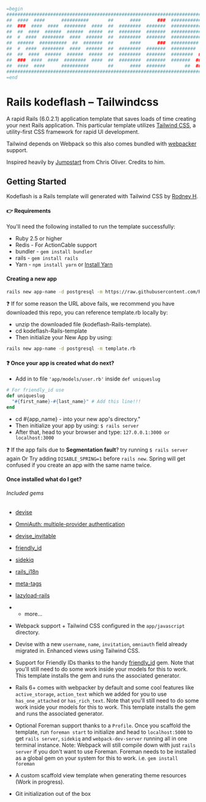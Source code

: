 ```ruby
=begin
#######################################################################################################################
##  ####  ####      ##########       ##      ####      ###  ##############      ##########         ###  ##########  ###
##  ###  ####  ####  ########  ####  ##  ########  #######  #############  ####  #########  ##########  ##########  ###
##  ##  ####  ######  ######  #####  ##  ########  #######  ############  ######  ########  ##########  ##########  ###
##  #  ####  ########  ####  ######  ##  ########  #######  ###########  ########  #######  ##########  ##########  ###
##  ######  ##########  ##  #######  ##      ####      ###  ##########  ##########  ######         ###  ###    ###  ###
##  #  ####  ########  ####  ######  ##  ########  #######  #########  ###      ###  ############  ###  ##########  ###
##  ##  ####  ######  ######  #####  ##  ########  #######  ########  ###        ###  ###########  ###  ##########  ###
##  ###  ####  ####  ########  ####  ##  ########  #######  #######  ###          ###  ##########  ###  ##########  ###
##  ####  ####      ##########       ##      ####  #######       ##  ###           ###  ##         ###  ##########  ###
#######################################################################################################################
=end
```

# Rails kodeflash – Tailwindcss

A rapid Rails (6.0.2.1) application template that saves loads of time creating your next Rails application. This particular template utilizes [Tailwind CSS](https://tailwindcss.com/), a utility-first CSS framework for rapid UI development.

Tailwind depends on Webpack so this also comes bundled with [webpacker](https://github.com/rails/webpacker) support.

Inspired heavily by [Jumpstart](https://github.com/excid3/jumpstart) from Chris Oliver. Credits to him.

## Getting Started

Kodeflash is a Rails template will generated with Tailwind CSS by [Rodney H](https://kodeflash.com).

#### 👉 Requirements

You'll need the following installed to run the template successfully:

- Ruby 2.5 or higher
- Redis - For ActionCable support
- bundler - `gem install bundler`
- rails - `gem install rails`
- Yarn - `npm install yarn` or [Install Yarn](https://yarnpkg.com/en/docs/install)

#### Creating a new app

```bash
rails new app-name -d postgresql -m https://raw.githubusercontent.com/Rodcode47/kodeflash-Rails-template/master/template.rb
```

❓ If for some reason the URL above fails, we recommend you have downloaded this repo, you can reference template.rb locally by:

- unzip the downloaded file (kodeflash-Rails-template).
- cd kodeflash-Rails-template
- Then initialize your New App by using:

```bash
rails new app-name -d postgresql -m template.rb
```

#### ❓ Once your app is created what do next?

- Add in to file `'app/models/user.rb'` inside `def uniqueslug`

```ruby
# For friendly_id use
def uniqueslug
  "#{first_name}-#{last_name}" # Add this line!!!
end
```

- cd #{app_name} - into your new app's directory."
- Then initialize your app by using: `$ rails server`
- After that, head to your browser and type: `127.0.0.1:3000 or localhost:3000`

❓ If the app fails due to **Segmentation fault**? try running `$ rails server` again Or Try adding `DISABLE_SPRING=1` before `rails new`. Spring will get confused if you create an app with the same name twice.

#### Once installed what do I get?

###### Included gems

- [devise](https://github.com/plataformatec/devise)
- [OmniAuth: multiple-provider authentication](https://rubygems.org/search?utf8=%E2%9C%93&query=omniauth)
- [devise_invitable](https://github.com/scambra/devise_invitable)
- [friendly_id](https://github.com/norman/friendly_id)
- [sidekiq](https://github.com/mperham/sidekiq)
- [rails_i18n](https://github.com/svenfuchs/rails-i18n)
- [meta-tags](https://github.com/kpumuk/meta-tags)
- [lazyload-rails](https://github.com/jassa/lazyload-rails)
- - more...

- Webpack support + Tailwind CSS configured in the `app/javascript` directory.
- Devise with a new `username`, `name`, `invitation`, `omniauth` field already migrated in. Enhanced views using Tailwind CSS.
- Support for Friendly IDs thanks to the handy [friendly_id](https://github.com/norman/friendly_id) gem. Note that you'll still need to do some work inside your models for this to work. This template installs the gem and runs the associated generator.

- Rails 6+ comes with webpacker by default and some cool features like `active_storage`, `action_text` which we added for you to use `has_one_attached` or `has_rich_text`. Note that you'll still need to do some work inside your models for this to work. This template installs the gem and runs the associated generator.
- Optional Foreman support thanks to a `Profile`. Once you scaffold the template, run `foreman start` to initialize and head to `localhost:5000` to get `rails server`, `sidekiq` and `webpack-dev-server` running all in one terminal instance. Note: Webpack will still compile down with just `rails server` if you don't want to use Foreman. Foreman needs to be installed as a global gem on your system for this to work. i.e. `gem install foreman`
- A custom scaffold view template when generating theme resources (Work in progress).

* Git initialization out of the box
